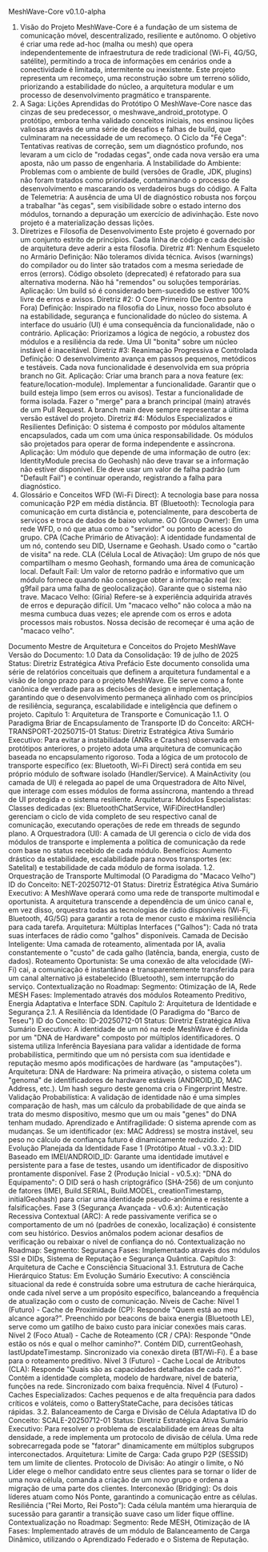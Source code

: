 MeshWave-Core v0.1.0-alpha

1. Visão do Projeto
MeshWave-Core é a fundação de um sistema de comunicação móvel, descentralizado, resiliente e autônomo. O objetivo é criar uma rede ad-hoc (malha ou mesh) que opera independentemente de infraestrutura de rede tradicional (Wi-Fi, 4G/5G, satélite), permitindo a troca de informações em cenários onde a conectividade é limitada, intermitente ou inexistente.
Este projeto representa um recomeço, uma reconstrução sobre um terreno sólido, priorizando a estabilidade do núcleo, a arquitetura modular e um processo de desenvolvimento pragmático e transparente.
2. A Saga: Lições Aprendidas do Protótipo
O MeshWave-Core nasce das cinzas de seu predecessor, o meshwave_android_prototype. O protótipo, embora tenha validado conceitos iniciais, nos ensinou lições valiosas através de uma série de desafios e falhas de build, que culminaram na necessidade de um recomeço.
O Ciclo da "Fé Cega": Tentativas reativas de correção, sem um diagnóstico profundo, nos levaram a um ciclo de "rodadas cegas", onde cada nova versão era uma aposta, não um passo de engenharia.
A Instabilidade do Ambiente: Problemas com o ambiente de build (versões de Gradle, JDK, plugins) não foram tratados como prioridade, contaminando o processo de desenvolvimento e mascarando os verdadeiros bugs do código.
A Falta de Telemetria: A ausência de uma UI de diagnóstico robusta nos forçou a trabalhar "às cegas", sem visibilidade sobre o estado interno dos módulos, tornando a depuração um exercício de adivinhação.
Este novo projeto é a materialização dessas lições.
3. Diretrizes e Filosofia de Desenvolvimento
Este projeto é governado por um conjunto estrito de princípios. Cada linha de código e cada decisão de arquitetura deve aderir a esta filosofia.
Diretriz #1: Nenhum Esqueleto no Armário
Definição: Não toleramos dívida técnica. Avisos (warnings) do compilador ou do linter são tratados com a mesma seriedade de erros (errors). Código obsoleto (deprecated) é refatorado para sua alternativa moderna. Não há "remendos" ou soluções temporárias.
Aplicação: Um build só é considerado bem-sucedido se estiver 100% livre de erros e avisos.
Diretriz #2: O Core Primeiro (De Dentro para Fora)
Definição: Inspirado na filosofia do Linux, nosso foco absoluto é na estabilidade, segurança e funcionalidade do núcleo do sistema. A interface do usuário (UI) é uma consequência da funcionalidade, não o contrário.
Aplicação: Priorizamos a lógica de negócio, a robustez dos módulos e a resiliência da rede. Uma UI "bonita" sobre um núcleo instável é inaceitável.
Diretriz #3: Reanimação Progressiva e Controlada
Definição: O desenvolvimento avança em passos pequenos, metódicos e testáveis. Cada nova funcionalidade é desenvolvida em sua própria branch no Git.
Aplicação:
Criar uma branch para a nova feature (ex: feature/location-module).
Implementar a funcionalidade.
Garantir que o build esteja limpo (sem erros ou avisos).
Testar a funcionalidade de forma isolada.
Fazer o "merge" para a branch principal (main) através de um Pull Request. A branch main deve sempre representar a última versão estável do projeto.
Diretriz #4: Módulos Especializados e Resilientes
Definição: O sistema é composto por módulos altamente encapsulados, cada um com uma única responsabilidade. Os módulos são projetados para operar de forma independente e assíncrona.
Aplicação: Um módulo que depende de uma informação de outro (ex: IdentityModule precisa do Geohash) não deve travar se a informação não estiver disponível. Ele deve usar um valor de falha padrão (um "Default Fail") e continuar operando, registrando a falha para diagnóstico.
4. Glossário e Conceitos
WFD (Wi-Fi Direct): A tecnologia base para nossa comunicação P2P em média distância.
BT (Bluetooth): Tecnologia para comunicação em curta distância e, potencialmente, para descoberta de serviços e troca de dados de baixo volume.
GO (Group Owner): Em uma rede WFD, o nó que atua como o "servidor" ou ponto de acesso do grupo.
CPA (Cache Primário de Ativação): A identidade fundamental de um nó, contendo seu DID, Username e Geohash. Usado como o "cartão de visita" na rede.
CLA (Célula Local de Ativação): Um grupo de nós que compartilham o mesmo Geohash, formando uma área de comunicação local.
Default Fail: Um valor de retorno padrão e informativo que um módulo fornece quando não consegue obter a informação real (ex: g9fail para uma falha de geolocalização). Garante que o sistema não trave.
Macaco Velho: (Gíria) Refere-se à experiência adquirida através de erros e depuração difícil. Um "macaco velho" não coloca a mão na mesma cumbuca duas vezes; ele aprende com os erros e adota processos mais robustos. Nossa decisão de recomeçar é uma ação de "macaco velho".






Documento Mestre de Arquitetura e Conceitos do Projeto MeshWave
Versão do Documento: 1.0
Data da Consolidação: 19 de julho de 2025
Status: Diretriz Estratégica Ativa
Prefácio
Este documento consolida uma série de relatórios conceituais que definem a arquitetura fundamental e a visão de longo prazo para o projeto MeshWave. Ele serve como a fonte canônica de verdade para as decisões de design e implementação, garantindo que o desenvolvimento permaneça alinhado com os princípios de resiliência, segurança, escalabilidade e inteligência que definem o projeto.
Capítulo 1: Arquitetura de Transporte e Comunicação
1.1. O Paradigma Briar de Encapsulamento de Transporte
ID do Conceito: ARCH-TRANSPORT-20250715-01
Status: Diretriz Estratégica Ativa
Sumário Executivo: Para evitar a instabilidade (ANRs e Crashes) observada em protótipos anteriores, o projeto adota uma arquitetura de comunicação baseada no encapsulamento rigoroso. Toda a lógica de um protocolo de transporte específico (ex: Bluetooth, Wi-Fi Direct) será contida em seu próprio módulo de software isolado (Handler/Service). A MainActivity (ou camada de UI) é relegada ao papel de uma Orquestradora de Alto Nível, que interage com esses módulos de forma assíncrona, mantendo a thread de UI protegida e o sistema resiliente.
Arquitetura:
Módulos Especialistas: Classes dedicadas (ex: BluetoothChatService, WiFiDirectHandler) gerenciam o ciclo de vida completo de seu respectivo canal de comunicação, executando operações de rede em threads de segundo plano.
A Orquestradora (UI): A camada de UI gerencia o ciclo de vida dos módulos de transporte e implementa a política de comunicação da rede com base no status recebido de cada módulo.
Benefícios: Aumento drástico da estabilidade, escalabilidade para novos transportes (ex: Satelital) e testabilidade de cada módulo de forma isolada.
1.2. Orquestração de Transporte Multimodal (O Paradigma do "Macaco Velho")
ID do Conceito: NET-20250712-01
Status: Diretriz Estratégica Ativa
Sumário Executivo: A MeshWave operará como uma rede de transporte multimodal e oportunista. A arquitetura transcende a dependência de um único canal e, em vez disso, orquestra todas as tecnologias de rádio disponíveis (Wi-Fi, Bluetooth, 4G/5G) para garantir a rota de menor custo e máxima resiliência para cada tarefa.
Arquitetura:
Múltiplas Interfaces ("Galhos"): Cada nó trata suas interfaces de rádio como "galhos" disponíveis.
Camada de Decisão Inteligente: Uma camada de roteamento, alimentada por IA, avalia constantemente o "custo" de cada galho (latência, banda, energia, custo de dados).
Roteamento Oportunista: Se uma conexão de alta velocidade (Wi-Fi) cai, a comunicação é instantânea e transparentemente transferida para um canal alternativo já estabelecido (Bluetooth), sem interrupção do serviço.
Contextualização no Roadmap:
Segmento: Otimização de IA, Rede MESH
Fases: Implementado através dos módulos Roteamento Preditivo, Energia Adaptativa e Interface SDN.
Capítulo 2: Arquitetura de Identidade e Segurança
2.1. A Resiliência da Identidade (O Paradigma do "Barco de Teseu")
ID do Conceito: ID-20250712-01
Status: Diretriz Estratégica Ativa
Sumário Executivo: A identidade de um nó na rede MeshWave é definida por um "DNA de Hardware" composto por múltiplos identificadores. O sistema utiliza Inferência Bayesiana para validar a identidade de forma probabilística, permitindo que um nó persista com sua identidade e reputação mesmo após modificações de hardware (as "amputações").
Arquitetura:
DNA de Hardware: Na primeira ativação, o sistema coleta um "genoma" de identificadores de hardware estáveis (ANDROID_ID, MAC Address, etc.). Um hash seguro deste genoma cria o Fingerprint Mestre.
Validação Probabilística: A validação de identidade não é uma simples comparação de hash, mas um cálculo da probabilidade de que ainda se trata do mesmo dispositivo, mesmo que um ou mais "genes" do DNA tenham mudado.
Aprendizado e Antifragilidade: O sistema aprende com as mudanças. Se um identificador (ex: MAC Address) se mostra instável, seu peso no cálculo de confiança futuro é dinamicamente reduzido.
2.2. Evolução Planejada da Identidade
Fase 1 (Protótipo Atual - v0.3.x): DID Baseado em IMEI/ANDROID_ID: Garante uma identidade imutável e persistente para a fase de testes, usando um identificador de dispositivo prontamente disponível.
Fase 2 (Produção Inicial - v0.5.x): "DNA do Equipamento": O DID será o hash criptográfico (SHA-256) de um conjunto de fatores (IMEI, Build.SERIAL, Build.MODEL, creationTimestamp, initialGeohash) para criar uma identidade pseudo-anônima e resistente a falsificações.
Fase 3 (Segurança Avançada - v0.6.x): Autenticação Recessiva Contextual (ARC): A rede passivamente verifica se o comportamento de um nó (padrões de conexão, localização) é consistente com seu histórico. Desvios anômalos podem acionar desafios de verificação ou rebaixar o nível de confiança do nó.
Contextualização no Roadmap:
Segmento: Segurança
Fases: Implementado através dos módulos SSI e DIDs, Sistema de Reputação e Segurança Quântica.
Capítulo 3: Arquitetura de Cache e Consciência Situacional
3.1. Estrutura de Cache Hierárquico
Status: Em Evolução
Sumário Executivo: A consciência situacional da rede é construída sobre uma estrutura de cache hierárquica, onde cada nível serve a um propósito específico, balanceando a frequência de atualização com o custo de comunicação.
Níveis de Cache:
Nível 1 (Futuro) - Cache de Proximidade (CP): Responde "Quem está ao meu alcance agora?". Preenchido por beacons de baixa energia (Bluetooth LE), serve como um gatilho de baixo custo para iniciar conexões mais caras.
Nível 2 (Foco Atual) - Cache de Roteamento (CR / CPA): Responde "Onde estão os nós e qual o melhor caminho?". Contém DID, currentGeohash, lastUpdateTimestamp. Sincronizado via conexão direta (BT/Wi-Fi). É a base para o roteamento preditivo.
Nível 3 (Futuro) - Cache Local de Atributos (CLA): Responde "Quais são as capacidades detalhadas de cada nó?". Contém a identidade completa, modelo de hardware, nível de bateria, funções na rede. Sincronizado com baixa frequência.
Nível 4 (Futuro) - Caches Especializados: Caches pequenos e de alta frequência para dados críticos e voláteis, como o BatteryStateCache, para decisões táticas rápidas.
3.2. Balanceamento de Carga e Divisão de Célula Adaptativa
ID do Conceito: SCALE-20250712-01
Status: Diretriz Estratégica Ativa
Sumário Executivo: Para resolver o problema de escalabilidade em áreas de alta densidade, a rede implementa um protocolo de divisão de célula. Uma rede sobrecarregada pode se "fatorar" dinamicamente em múltiplos subgrupos interconectados.
Arquitetura:
Limite de Carga: Cada grupo P2P (SESSID) tem um limite de clientes.
Protocolo de Divisão: Ao atingir o limite, o Nó Líder elege o melhor candidato entre seus clientes para se tornar o líder de uma nova célula, comanda a criação de um novo grupo e ordena a migração de uma parte dos clientes.
Interconexão (Bridging): Os dois líderes atuam como Nós Ponte, garantindo a comunicação entre as células.
Resiliência ("Rei Morto, Rei Posto"): Cada célula mantém uma hierarquia de sucessão para garantir a transição suave caso um líder fique offline.
Contextualização no Roadmap:
Segmento: Rede MESH, Otimização de IA
Fases: Implementado através de um módulo de Balanceamento de Carga Dinâmico, utilizando o Aprendizado Federado e o Sistema de Reputação.
